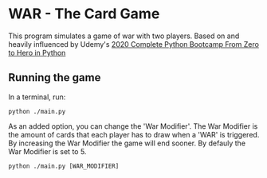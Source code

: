 # WAR - The Card Game

This program simulates a game of war with two players. Based on and heavily influenced by Udemy's [2020 Complete Python Bootcamp From Zero to Hero in Python](https://www.udemy.com/course/complete-python-bootcamp/)

## Running the game

In a terminal, run:

    python ./main.py

As an added option, you can change the 'War Modifier'. The War Modifier is the amount of cards that each player has to draw when a 'WAR' is triggered. By increasing the War Modifier the game will end sooner. By defauly the War Modifier is set to 5.

    python ./main.py [WAR_MODIFIER]
